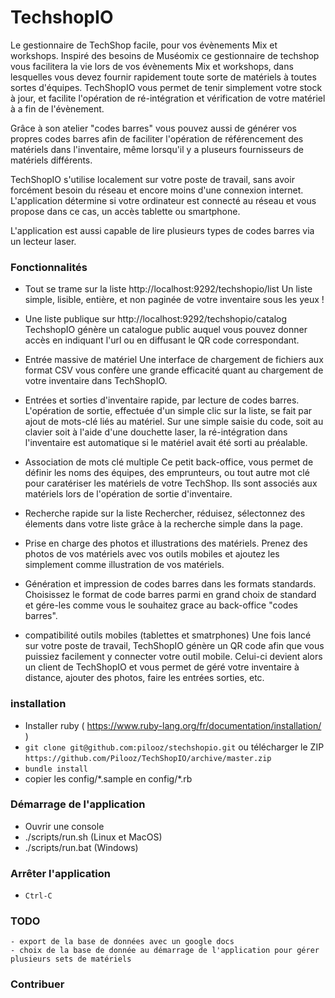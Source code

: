 TechshopIO
==========

Le gestionnaire de TechShop facile, pour vos évènements Mix et workshops.
Inspiré des besoins de Muséomix ce gestionnaire de techshop vous facilitera la vie lors de vos évènements Mix et workshops, dans lesquelles vous devez fournir rapidement toute sorte de matériels à toutes sortes d'équipes.
TechShopIO vous permet de tenir simplement votre stock à jour, et facilite l'opération de ré-intégration et vérification de votre matériel à a fin de l'évènement.

Grâce à son atelier "codes barres" vous pouvez aussi de générer vos propres codes barres afin de faciliter l'opération de référencement des matériels dans l'inventaire, même lorsqu'il y a pluseurs fournisseurs de matériels différents.

TechShopIO s'utilise localement sur votre poste de travail, sans avoir forcément besoin du réseau et encore moins d'une connexion internet. L'application détermine si votre ordinateur est connecté au réseau et vous propose dans ce cas, un accès tablette ou smartphone.

L'application est aussi capable de lire plusieurs types de codes barres via un lecteur laser.

### Fonctionnalités
- Tout se trame sur la liste http://localhost:9292/techshopio/list
Un liste simple, lisible, entière, et non paginée de votre inventaire sous les yeux !

- Une liste publique sur http://localhost:9292/techshopio/catalog
TechshopIO génère un catalogue public auquel vous pouvez donner accès en indiquant l'url ou en diffusant le QR code correspondant.

- Entrée massive de matériel
Une interface de chargement de fichiers aux format CSV vous confère une grande efficacité quant au chargement de votre inventaire dans TechShopIO.

- Entrées et sorties d'inventaire rapide, par lecture de codes barres.
L'opération de sortie, effectuée d'un simple clic sur la liste, se fait par ajout de mots-clé liés au matériel.
Sur une simple saisie du code, soit au clavier soit à l'aide d'une douchette laser, la ré-intégration dans l'inventaire est automatique si le matériel avait été sorti au préalable.

- Association de mots clé multiple
Ce petit back-office, vous permet de définir les noms des équipes, des emprunteurs, ou tout autre mot clé pour caratériser les matériels de votre TechShop. Ils sont associés aux matériels lors de l'opération de sortie d'inventaire.

- Recherche rapide sur la liste
Rechercher, réduisez, sélectonnez des élements dans votre liste grâce à la recherche simple dans la page.

- Prise en charge des photos et illustrations des matériels.
Prenez des photos de vos matériels avec vos outils mobiles et ajoutez les simplement comme illustration de vos matériels.

- Génération et impression de codes barres dans les formats standards.
Choisissez le format de code barres parmi en grand choix de standard et gére-les comme vous le souhaitez grace au back-office "codes barres".

- compatibilité outils mobiles (tablettes et smatrphones)
Une fois lancé sur votre poste de travail, TechShopIO génère un QR code afin que vous puissiez facilement y connecter votre outil mobile.
Celui-ci devient alors un client de TechShopIO et vous permet de géré votre inventaire à distance, ajouter des photos, faire les entrées sorties, etc.

### installation

- Installer ruby ( https://www.ruby-lang.org/fr/documentation/installation/ )
- `git clone git@github.com:pilooz/stechshopio.git` ou télécharger le ZIP `https://github.com/Pilooz/TechShopIO/archive/master.zip`
- `bundle install`
- copier les config/\*.sample en config/\*.rb

### Démarrage de l'application
- Ouvrir une console
- ./scripts/run.sh (Linux et MacOS)
- ./scripts/run.bat (Windows)

### Arrêter l'application
- `Ctrl-C`

### TODO
	- export de la base de données avec un google docs
	- choix de la base de donnée au démarrage de l'application pour gérer plusieurs sets de matériels

### Contribuer



